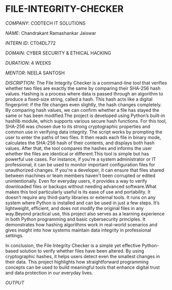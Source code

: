 # FILE-INTEGRITY-CHECKER


*COMPANY*: CODTECH IT SOLUTIONS

*NAME*: Chandrakant Ramashankar Jaiswar 

*INTERN ID*: CT04DL772

*DOMAIN*: CYBER SECURITY & ETHICAL HACKING

*DURATION*: 4 WEEKS

*MENTOR*: NEELA SANTOSH

*DISCRIPTION*: The File Integrity Checker is a command-line tool that verifies whether two files are exactly the same by comparing their SHA-256 hash values. Hashing is a process where data is passed through an algorithm to produce a fixed-size string, called a hash. This hash acts like a digital fingerprint: if the file changes even slightly, the hash changes completely. By comparing hash values, we can confirm whether a file has stayed the same or has been modified.The project is developed using Python’s built-in hashlib module, which supports various secure hash functions. For this tool, SHA-256 was chosen due to its strong cryptographic properties and common use in verifying data integrity. The script works by prompting the user to enter the paths of two files. It then reads each file in binary mode, calculates the SHA-256 hash of their contents, and displays both hash values. After that, the tool compares the hashes and informs the user whether the files are identical or different.This tool is simple but has powerful use cases. For instance, if you're a system administrator or IT professional, it can be used to monitor important configuration files for unauthorized changes. If you're a developer, it can ensure that files shared between machines or team members haven't been corrupted or edited unintentionally. Even for everyday users, it provides a way to verify downloaded files or backups without needing advanced software.What makes this tool particularly useful is its ease of use and portability. It doesn’t require any third-party libraries or external tools. It runs on any system where Python is installed and can be used in just a few steps. It’s lightweight, efficient, and does not modify the original files in any way.Beyond practical use, this project also serves as a learning experience in both Python programming and basic cybersecurity principles. It demonstrates how hashing algorithms work in real-world scenarios and gives insight into how systems maintain data integrity in professional settings.

In conclusion, the File Integrity Checker is a simple yet effective Python-based solution to verify whether files have been altered. By using cryptographic hashes, it helps users detect even the smallest changes in their data. This project highlights how straightforward programming concepts can be used to build meaningful tools that enhance digital trust and data protection in our everyday lives.

*OUTPUT* 

